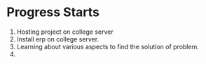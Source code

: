 # Progress Starts

1. Hosting project on college server
2. Install erp on college server.
3. Learning about various aspects to find the solution of problem.
4. 



